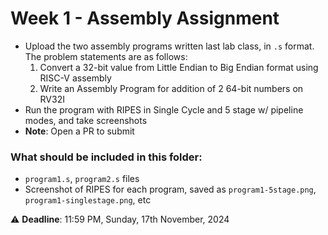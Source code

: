 # Week 1 - Assembly Assignment

- Upload the two assembly programs written last lab class, in `.s` format. The problem statements are as follows:
	1. Convert a 32-bit value from Little Endian to Big Endian format using RISC-V assembly
	2. Write an Assembly Program for addition of 2 64-bit numbers on RV32I 
- Run the program with RIPES in Single Cycle and 5 stage w/ pipeline modes, and take screenshots
- **Note**: Open a PR to submit

### What should be included in this folder:
- `program1.s`, `program2.s` files
- Screenshot of RIPES for each program, saved as `program1-5stage.png`, `program1-singlestage.png`, etc

:warning: **Deadline**: 11:59 PM, Sunday, 17th November, 2024
